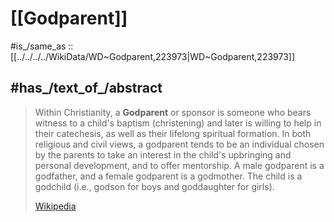 
# [[Godparent]] 

#is_/same_as :: [[../../../../WikiData/WD~Godparent,223973|WD~Godparent,223973]] 
## #has_/text_of_/abstract 

> Within Christianity, a **Godparent** or sponsor is someone who bears witness to a child's baptism (christening) and later is willing to help in their catechesis, as well as their lifelong spiritual formation.  In both religious and civil views, a godparent tends to be an individual chosen by the parents to take an interest in the child's upbringing and personal development, and to offer mentorship. A male godparent is a godfather, and a female godparent is a godmother. The child is a godchild (i.e., godson for boys and goddaughter for girls).
>
> [Wikipedia](https://en.wikipedia.org/wiki/Godparent) 

